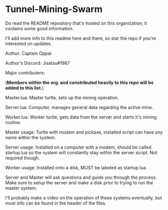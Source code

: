 # Tunnel-Mining-Swarm

Do read the README repository that's hosted on this organization, it contains some good information.

I'll add more info to this readme here and there, so star the repo if you're interested on updates.

Author: Captain Oppai

Author's Discord: Jisatsu#1987

Major contributers:

(__Members within the org. and constributed heavily to this repo will be added to this list.__)

Master.lua: Master turtle, sets up the mining operation.

Server.lua: Computer, manages general data regarding the active mine.

Worker.lua: Worker turtle, gets data from the server and starts it's mining routine.


Master usage: Turtle with modem and pickaxe, installed script can have any name within the system.

Server usage: Installed on a computer with a modem, should be called startup.lua so the system will constantly stay within the server script. Not required though.

Worker usage: Installed onto a disk, MUST be labeled as startup.lua.

Server and Master will ask questions and guide you through the process. Make sure to setup the server and make a disk prior to trying to run the master system.

I'll probably make a video on the operation of these systems eventually, but most info can be found in the header of the files.
